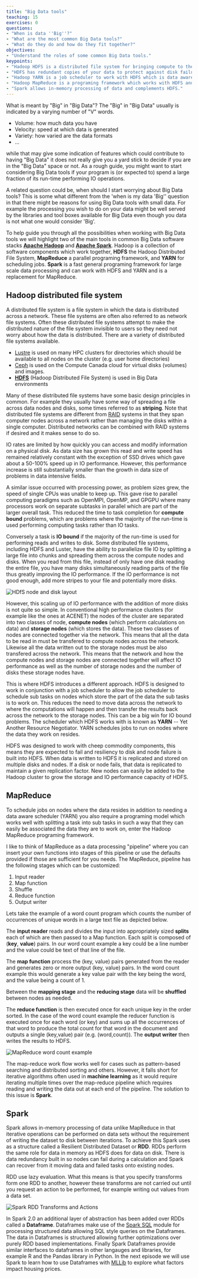 ```yaml
---
title: "Big Data tools"
teaching: 15
exercises: 0
questions:
- "When is data ''Big''?"
- "What are the most common Big Data tools?"
- "What do they do and how do they fit together?"
objectives:
- "Understand the roles of some common Big Data tools."
keypoints:
- "Hadoop HDFS is a distributed file system for bringing compute to the data."
- "HDFS has redundant copies of your data to protect against disk failures."
- "Hadoop YARN is a job scheduler to work with HDFS which is data aware."
- "Hadoop MapReduce is a programing framework which works with HDFS and YARN."
- "Spark allows in-memory processing of data and complements HDFS."
---
```


What is meant by "Big" in "Big Data"? The "Big" in "Big Data" usually is indicated by a varying number of "V" words.

* Volume: how much data you have
* Velocity: speed at which data is generated
* Variety: how varied are the data formats
* ...

while that may give some indication of features which could contribute to having "Big Data" it does not really give you a yard stick to decide if you are in the "Big Data" space or not. As a rough guide, you might want to start considering Big Data tools if your program is (or expected to) spend a large fraction of its run-time performing IO operations.

A related question could be, when should I start worrying about Big Data tools? This is some what different from the 'when is my data 'Big'' question in that there might be reasons for using Big Data tools with small data. For example the processing you wish to do on your data might be well served by the libraries and tool boxes available for Big Data even though you data is not what one would consider 'Big'.

To help guide you through all the possibilities when working with Big Data tools we will highlight two of the main tools in common Big Data software stacks **[Apache Hadoop](http://hadoop.apache.org/)** and **[Apache Spark](https://spark.apache.org/)**. Hadoop is a collection of software components which work together, **HDFS** the Hadoop Distributed File System, **MapReduce** a parallel programing framework, and **YARN** for scheduling jobs. **Spark** is a fast general programing framework for large scale data processing and can work with HDFS and YARN and is a replacement for MapReduce.

## Hadoop distributed file system

A distributed file system is a file system in which the data is distributed across a network. These file systems are often also referred to as network file systems. Often these distributed file systems attempt to make the distributed nature of the file system invisible to users so they need not worry about how the data is distributed. There are a variety of distributed file systems available.
* [Lustre](https://en.wikipedia.org/wiki/Lustre_(file_system)) is used on many HPC clusters for directories which should be available to all nodes on the cluster (e.g. user home directories)
* [Ceph](https://en.wikipedia.org/wiki/Ceph_(software)) is used on the Compute Canada cloud for virtual disks (volumes) and images.
* **[HDFS](https://en.wikipedia.org/wiki/Apache_Hadoop#Hadoop_distributed_file_system)**  (Hadoop Distributed File System) is used in Big Data environments

Many of these distributed file systems have some basic design principles in common. For example they usually have some way of spreading a file across data nodes and disks, some times referred to as **striping**. Note that distributed file systems are different from [RAID](https://en.wikipedia.org/wiki/RAID) systems in that they span computer nodes across a network rather than managing the disks within a single computer. Distributed networks can be combined with RAID systems if desired and it makes sense to do so.

IO rates are limited by how quickly you can access and modify information on a physical disk. As data size has grown this read and write speed has remained relatively constant with the exception of SSD drives which gave about a 50-100% speed up in IO performance. However, this performance increase is still substantially smaller than the growth in data size of problems in data intensive fields.

A similar issue occurred with processing power, as problem sizes grew, the speed of single CPUs was unable to keep up. This gave rise to parallel computing paradigms such as OpenMPI, OpenMP, and GPGPU where many processors work on separate subtasks in parallel which are part of the larger overall task. This reduced the time to task completion for **compute bound** problems, which are problems where the majority of the run-time is used performing computing tasks rather than IO tasks.

Conversely a task is **IO bound** if the majority of the run-time is used for performing reads and writes to disk. Some distributed file systems, including HDFS and Luster, have the ability to parallelize file IO by splitting a large file into chunks and spreading them across the compute nodes and disks. When you read from this file, instead of only have one disk reading the entire file, you have many disks simultaneously reading parts of the file thus greatly improving the IO performance. If the IO performance is not good enough, add more stripes to your file and potentially more disks.

![HDfS node and disk layout](../fig/big_data_tools/HDFS-node-disk-layout.png)

However, this scaling up of IO performance with the addition of more disks is not quite so simple. In conventional high performance clusters (for example like the ones at ACENET) the nodes of the cluster are separated into two classes of node, **compute nodes** (which perform calculations on data) and **storage nodes** (which stores the data). These two classes of nodes are connected together via the network. This means that all the data to be read in must be transfered to compute nodes across the network. Likewise all the data written out to the storage nodes must be also transfered across the network. This means that the network and how the compute nodes and storage nodes are connected together will affect IO performance as well as the number of storage nodes and the number of disks these storage nodes have. 

This is where HDFS introduces a different approach. HDFS is designed to work in conjunction with a job scheduler to allow the job scheduler to schedule sub tasks on nodes which store the part of the data the sub tasks is to work on. This reduces the need to move data across the network to where the computations will happen and then transfer the results back across the network to the storage nodes. This can be a big win for IO bound problems. The scheduler which HDFS works with is known as **YARN** -- Yet Another Resource Negotiator. YARN schedules jobs to run on nodes where the data they work on resides.

HDFS was designed to work with cheep commodity components, this means they are expected to fail and resiliency to disk and node failure is built into HDFS. When data is written to HDFS it is replicated and stored on multiple disks and nodes. If a disk or node fails, that data is replicated to maintain a given replication factor. New nodes can easily be added to the Hadoop cluster to grow the storage and IO performance capacity of HDFS.

## MapReduce

To schedule jobs on nodes where the data resides in addition to needing a data aware scheduler (YARN) you also require a programing model which works well with splitting a task into sub tasks in such a way that they can easily be associated the data they are to work on, enter the Hadoop MapReduce programing framework.

I like to think of MapReduce as a data processing "pipeline" where you can insert your own functions into stages of this pipeline or use the defaults provided if those are sufficient for you needs. The MapReduce, pipeline has the following stages which can be customized:
1. Input reader
2. Map function
3. Shuffle
5. Reduce function
6. Output writer

Lets take the example of a word count program which counts the number of occurrences of unique words in a large text file as depicted below.

The **input reader** reads and divides the input into appropriately sized **splits** each of which are then passed to a Map function. Each split is composed of (**key**, **value**) pairs. In our word count example a key could be a line number and the value could be text of that line of the file. 

The **map function** process the (key, value) pairs generated from the reader and generates zero or more output (key, value) pairs. In the word count example this would generate a key value pair with the key being the word, and the value being a count of 1.

Between the **mapping stage** and the **reducing stage** data will be **shuffled** between nodes as needed.

The **reduce function** is then executed once for each unique key in the order sorted. In the case of the word count example the reducer function is executed once for each word (or key) and sums up all the occurrences of that word to produce the total count for that word in the document and outputs a single (key,value) pair (e.g. (word,count)). The **output writer** then writes the results to HDFS.

![MapReduce word count example](../fig/big_data_tools/MapReduceWordCount_TP.png)

The map-reduce work flow works well for cases such as pattern-based searching and distributed sorting and others. However, it falls short for iterative algorithms often used in **machine learning** as it would require iterating multiple times over the map-reduce pipeline which requires reading and writing the data out at each end of the pipeline. The solution to this issue is **Spark**.

## Spark

Spark allows in-memory processing of data unlike MapReduce in that iterative operations can be performed on data sets without the requirement of writing the dataset to disk between iterations. To achieve this Spark uses as a structure called a Resilient Distributed Dataset or **RDD**. RDDs perform the same role for data in memory as HDFS does for data on disk. There is data redundancy built in so nodes can fail during a calculation and Spark can recover from it moving data and failed tasks onto existing nodes.

RDD use lazy evaluation. What this means is that you specify transforms form one RDD to another, however these transforms are not carried out until you request an action to be performed, for example writing out values from a data set.

![Spark RDD Transforms and Actions](../fig/big_data_tools/Spark-RDD-Transforms-and-actions.png)

In Spark 2.0 an additional layer of abstraction has been added over RDDs called a **Dataframe**. Dataframes make use of the [Spark SQL](http://spark.apache.org/sql/) module for processing structured data allowing SQL style queries on the Dataframes. The data in Dataframes is structured allowing further optimizations over purely RDD based implementations. Finally Spark Dataframes provide similar interfaces to dataframes in other langauges and libraries, for example  R and the Pandas library in Python. In the next episode we will use Spark to learn how to use Dataframes with [MLLib](https://spark.apache.org/mllib/) to explore what factors impact housing prices.
